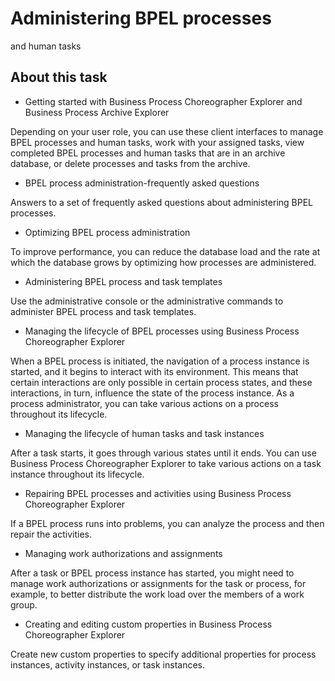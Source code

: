 <!-- image -->

# Administering BPEL processes
and human tasks

## About this task

- Getting started with Business Process Choreographer Explorer and Business Process Archive Explorer

Depending on your user role, you can use these client interfaces to manage BPEL processes and human tasks, work with your assigned tasks, view completed BPEL processes and human tasks that are in an archive database, or delete processes and tasks from the archive.
- BPEL process administration-frequently asked questions

Answers to a set of frequently asked questions about administering BPEL processes.
- Optimizing BPEL process administration

To improve performance, you can reduce the database load and the rate at which the database grows by optimizing how processes are administered.
- Administering BPEL process and task templates

Use the administrative console or the administrative commands to administer BPEL process and task templates.
- Managing the lifecycle of BPEL processes using Business Process Choreographer Explorer

When a BPEL process is initiated, the navigation of a process instance is started, and it begins to interact with its environment. This means that certain interactions are only possible in certain process states, and these interactions, in turn, influence the state of the process instance. As a process administrator, you can take various actions on a process throughout its lifecycle.
- Managing the lifecycle of human tasks and task instances

After a task starts, it goes through various states until it ends. You can use Business Process Choreographer Explorer to take various actions on a task instance throughout its lifecycle.
- Repairing BPEL processes and activities using Business Process Choreographer Explorer

If a BPEL process runs into problems, you can analyze the process and then repair the activities.
- Managing work authorizations and assignments

After a task or BPEL process instance has started, you might need to manage work authorizations or assignments for the task or process, for example, to better distribute the work load over the members of a work group.
- Creating and editing custom properties in Business Process Choreographer Explorer

Create new custom properties to specify additional properties for process instances, activity instances, or task instances.
